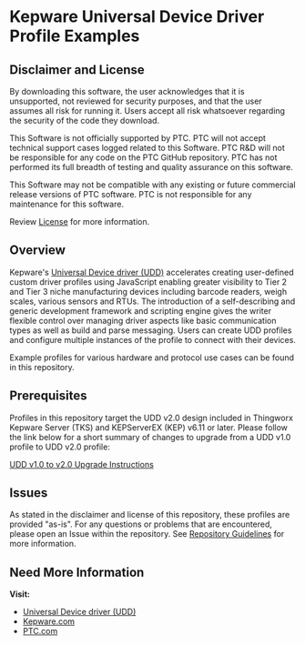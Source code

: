 # Kepware Universal Device Driver Profile Examples

## Disclaimer and License

By downloading this software, the user acknowledges that it is unsupported, not reviewed for security purposes, and that the user assumes all risk for running it. Users accept all risk whatsoever regarding the security of the code they download.

This Software is not officially supported by PTC. PTC will not accept technical support cases logged related to this Software. PTC R&D will not be responsible for any code on the PTC GitHub repository. PTC has not performed its full breadth of testing and quality assurance on this software.

This Software may not be compatible with any existing or future commercial release versions of PTC software. PTC is not responsible for any maintenance for this software.

Review [License](license.md) for more information.

## Overview

Kepware's [Universal Device driver (UDD)](https://www.kepware.com/products/kepserverex/drivers/udd/) accelerates creating user-defined custom driver profiles using JavaScript enabling greater visibility to Tier 2 and Tier 3 niche manufacturing devices including barcode readers, weigh scales, various sensors and RTUs. The introduction of a self-describing and generic development framework and scripting engine gives the writer flexible control over managing driver aspects like basic communication types as well as build and parse messaging. Users can create UDD profiles and configure multiple instances of the profile to connect with their devices.

Example profiles for various hardware and protocol use cases can be found in this repository.

## Prerequisites

Profiles in this repository target the UDD v2.0 design included in Thingworx Kepware Server (TKS) and KEPServerEX (KEP) v6.11 or later. Please follow the link below for a short summary of changes to upgrade from a UDD v1.0 profile to UDD v2.0 profile:

[UDD v1.0 to v2.0 Upgrade Instructions](docs/UDD.1.0.to.2.0.Upgrade.docx)

## Issues

As stated in the disclaimer and license of this repository, these profiles are provided "as-is". For any questions or problems that are encountered, please open an Issue within the repository. See [Repository Guidelines](docs/Repo-Guidelines.md) for more information.

## Need More Information

**Visit:**

- [Universal Device driver (UDD)](https://www.kepware.com/products/kepserverex/drivers/udd/)
- [Kepware.com](https://www.kepware.com/)
- [PTC.com](https://www.ptc.com/)

